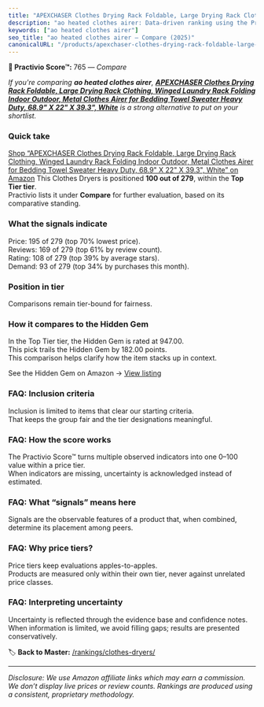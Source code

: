 ```yaml
---
title: "APEXCHASER Clothes Drying Rack Foldable, Large Drying Rack Clothing, Winged Laundry Rack Folding Indoor Outdoor, Metal Clothes Airer for Bedding Towel Sweater Heavy Duty, 68.9\" X 22\" X 39.3\", White"
description: "ao heated clothes airer: Data-driven ranking using the Practivio Score™. Positioned by quality, value, demand, findability, momentum."
keywords: ["ao heated clothes airer"]
seo_title: "ao heated clothes airer — Compare (2025)"
canonicalURL: "/products/apexchaser-clothes-drying-rack-foldable-large-drying-rack-clothing-winged-laundry-rack-folding-indoor-outdoor-metal-clothes-airer-for-bedding-towel-sweater-heavy-duty-689-x-22-x-393-white-B0DQ3RR8TY/"
---
```


**🛒 Practivio Score™:** 765 — _Compare_


*If you're comparing **ao heated clothes airer**, **[APEXCHASER Clothes Drying Rack Foldable, Large Drying Rack Clothing, Winged Laundry Rack Folding Indoor Outdoor, Metal Clothes Airer for Bedding Towel Sweater Heavy Duty, 68.9" X 22" X 39.3", White](https://www.amazon.com/dp/B0DQ3RR8TY?tag=practivio-20)** is a strong alternative to put on your shortlist.*
### Quick take
[Shop “APEXCHASER Clothes Drying Rack Foldable, Large Drying Rack Clothing, Winged Laundry Rack Folding Indoor Outdoor, Metal Clothes Airer for Bedding Towel Sweater Heavy Duty, 68.9" X 22" X 39.3", White” on Amazon](https://www.amazon.com/dp/B0DQ3RR8TY?tag=practivio-20)
This Clothes Dryers is positioned **100 out of 279**, within the **Top Tier tier**.  
Practivio lists it under **Compare** for further evaluation, based on its comparative standing.

### What the signals indicate
Price: 195 of 279 (top 70% lowest price).  
Reviews: 169 of 279 (top 61% by review count).  
Rating: 108 of 279 (top 39% by average stars).  
Demand: 93 of 279 (top 34% by purchases this month).

### Position in tier
Comparisons remain tier-bound for fairness.

### How it compares to the Hidden Gem
In the Top Tier tier, the Hidden Gem is rated at 947.00.  
This pick trails the Hidden Gem by 182.00 points.  
This comparison helps clarify how the item stacks up in context.  

See the Hidden Gem on Amazon → [View listing](https://www.amazon.com/dp/B007P3N9O4?tag=practivio-20)

### FAQ: Inclusion criteria
Inclusion is limited to items that clear our starting criteria.  
That keeps the group fair and the tier designations meaningful.

### FAQ: How the score works
The Practivio Score™ turns multiple observed indicators into one 0–100 value within a price tier.  
When indicators are missing, uncertainty is acknowledged instead of estimated.

### FAQ: What “signals” means here
Signals are the observable features of a product that, when combined, determine its placement among peers.

### FAQ: Why price tiers?
Price tiers keep evaluations apples-to-apples.  
Products are measured only within their own tier, never against unrelated price classes.

### FAQ: Interpreting uncertainty
Uncertainty is reflected through the evidence base and confidence notes.  
When information is limited, we avoid filling gaps; results are presented conservatively.

<!-- Missing template for Compare/CompareWithinPriceClass -->


🏷️ **Back to Master:** [/rankings/clothes-dryers/](/rankings/clothes-dryers/)

---
_Disclosure: We use Amazon affiliate links which may earn a commission. We don’t display live prices or review counts. Rankings are produced using a consistent, proprietary methodology._
